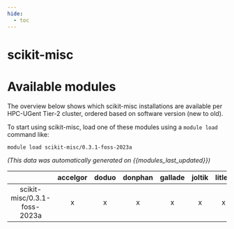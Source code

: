 ```yaml
---
hide:
  - toc
---
```


scikit-misc
===========

# Available modules


The overview below shows which scikit-misc installations are available per HPC-UGent Tier-2 cluster, ordered based on software version (new to old).

To start using scikit-misc, load one of these modules using a `module load` command like:

```shell
module load scikit-misc/0.3.1-foss-2023a
```

*(This data was automatically generated on {{modules_last_updated}})*  

| |accelgor|doduo|donphan|gallade|joltik|litleo|shinx|
| :---: | :---: | :---: | :---: | :---: | :---: | :---: | :---: |
|scikit-misc/0.3.1-foss-2023a|x|x|x|x|x|x|x|
